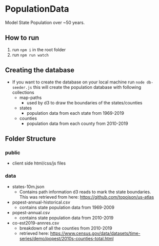 # PopulationData
Model State Population over ~50 years.

## How to run
1. run `npm i` in the root folder
2. run `npm run watch`

## Creating the database
* If you want to create the database on your local machine run `node db-seeder.js` this will create the population database with following collections
    * map-paths
        * used by d3 to draw the boundaries of the states/counties
    * states
        * population data from each state from 1969-2019
    * counties
        * population data from each county from 2010-2019

## Folder Structure

### public
* client side html/css/js files

### data
* states-10m.json
    * Contains path information d3 reads to mark the state boundaries. This was retrieved from here: https://github.com/topojson/us-atlas
* popest-annual-historical.csv
    * contains state population data from 1969-2009
* popest-annual.csv
    * contains state population data from 2010-2019
* co-est2019-annres.csv
    * breakdown of all the counties from 2010-2019 
    * retrieved here: https://www.census.gov/data/datasets/time-series/demo/popest/2010s-counties-total.html